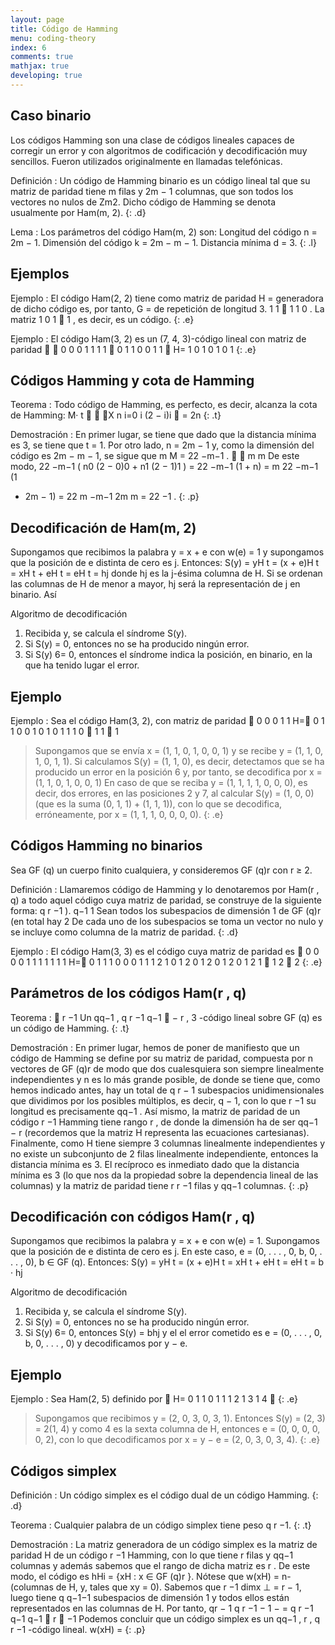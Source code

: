 ```yaml
---
layout: page
title: Código de Hamming
menu: coding-theory
index: 6
comments: true
mathjax: true
developing: true
---
```


## Caso binario

Los códigos Hamming son una clase de códigos lineales capaces de corregir un error y con algoritmos de codificación y decodificación muy sencillos. Fueron utilizados originalmente en llamadas telefónicas.

Definición
: Un código de Hamming binario es un código lineal tal que su matriz de paridad tiene m filas y 2m − 1 columnas, que son todos los vectores no nulos de Zm2. Dicho código de Hamming se denota usualmente por Ham(m, 2).
{: .d}

Lema
: Los parámetros del código Ham(m, 2) son:
Longitud del código n = 2m − 1.
Dimensión del código k = 2m − m − 1.
Distancia mínima d = 3.
{: .l}

## Ejemplos

Ejemplo
: El código Ham(2, 2) tiene como matriz de paridad H =
generadora de dicho código es, por tanto, G =
de repetición de longitud 3.
1
1

1 1 0
. La matriz
1 0 1

1 , es decir, es un código.
{: .e}

Ejemplo
: El código Ham(3, 2) es un (7, 4, 3)-código lineal con matriz de paridad


0 0 0 1 1 1 1

0 1 1 0 0 1 1 
H=
1 0 1 0 1 0 1
{: .e}

## Códigos Hamming y cota de Hamming

Teorema
: Todo código de Hamming, es perfecto, es decir, alcanza la cota de Hamming:
M·
t  
X
n
i=0
i
(2 − i)i

= 2n
{: .t}

Demostración
: En primer lugar, se tiene que dado que la distancia mínima es 3, se tiene que t = 1.
Por otro lado, n = 2m − 1 y, como la dimensión del código es 2m − m − 1, se sigue que
m
M = 22 −m−1 .


m
m
De este modo, 22 −m−1 ( n0 (2 − 0)0 + n1 (2 − 1)1 ) = 22 −m−1 (1 + n) =
m
22
−m−1 (1
+ 2m − 1) = 22
m
−m−1 2m
m
= 22
−1 .
{: .p}

## Decodificación de Ham(m, 2)

Supongamos que recibimos la palabra y = x + e con w(e) = 1 y supongamos que la posición de e distinta de cero es j. Entonces:
S(y) = yH t = (x + e)H t = xH t + eH t = eH t = hj
donde hj es la j-ésima columna de H. Si se ordenan las columnas de H de menor a mayor, hj será la representación de j en binario. Así

Algoritmo de decodificación
1. Recibida y, se calcula el síndrome S(y).
2. Si S(y) = 0, entonces no se ha producido ningún error.
3. Si S(y) 6= 0, entonces el síndrome indica la posición, en binario, en la que ha tenido lugar el error.

## Ejemplo

Ejemplo
: Sea el código Ham(3, 2), con matriz de paridad

0 0 0 1 1
H= 0 1 1 0 0
1 0 1 0 1
1
1
0

1
1 
1
>Supongamos que se envía x = (1, 1, 0, 1, 0, 0, 1) y se recibe y = (1, 1, 0, 1, 0, 1, 1). Si
calculamos S(y) = (1, 1, 0), es decir, detectamos que se ha producido un error en la
posición 6 y, por tanto, se decodifica por x = (1, 1, 0, 1, 0, 0, 1)
En caso de que se reciba y = (1, 1, 1, 1, 0, 0, 0), es decir, dos errores, en las
posiciones 2 y 7, al calcular S(y) = (1, 0, 0) (que es la suma (0, 1, 1) + (1, 1, 1)), con
lo que se decodifica, erróneamente, por x = (1, 1, 1, 0, 0, 0, 0).
{: .e}

## Códigos Hamming no binarios

Sea GF (q) un cuerpo finito cualquiera, y consideremos GF (q)r con r ≥ 2.

Definición
: Llamaremos código de Hamming y lo denotaremos por Ham(r , q) a todo aquel código
cuya matriz de paridad, se construye de la siguiente forma:
q r −1
).
q−1
1 Sean todos los subespacios de dimensión 1 de GF (q)r (en total hay
2 De cada uno de los subespacios se toma un vector no nulo y se incluye como
columna de la matriz de paridad.
{: .d}

Ejemplo
: El código Ham(3, 3) es el código cuya matriz de paridad es

0 0 0 0 1 1 1 1 1 1 1
H= 0 1 1 1 0 0 0 1 1 1 2
1 0 1 2 0 1 2 0 1 2 0
1
2
1

1
2 
2
{: .e}

## Parámetros de los códigos Ham(r , q)

Teorema
:  r
−1
Un qq−1
,
q r −1
q−1

− r , 3 -código lineal sobre GF (q) es un código de Hamming.
{: .t}

Demostración
: En primer lugar, hemos de poner de manifiesto que un código de Hamming se define
por su matriz de paridad, compuesta por n vectores de GF (q)r de modo que dos
cualesquiera son siempre linealmente independientes y n es lo más grande posible, de
donde se tiene que, como hemos indicado antes, hay un total de q r − 1 subespacios
unidimensionales que dividimos por los posibles múltiplos, es decir, q − 1, con lo que
r
−1
su longitud es precisamente qq−1
. Así mismo, la matriz de paridad de un código
r
−1
Hamming tiene rango r , de donde la dimensión ha de ser qq−1
− r (recordemos que la
matriz H representa las ecuaciones cartesianas). Finalmente, como H tiene siempre 3
columnas linealmente independientes y no existe un subconjunto de 2 filas linealmente
independiente, entonces la distancia mínima es 3.
El recíproco es inmediato dado que la distancia mínima es 3 (lo que nos da la
propiedad sobre la dependencia lineal de las columnas) y la matriz de paridad tiene r
r
−1
filas y qq−1
columnas.
{: .p}

## Decodificación con códigos Ham(r , q)

Supongamos que recibimos la palabra y = x + e con w(e) = 1. Supongamos que la
posición de e distinta de cero es j. En este caso, e = (0, . . . , 0, b, 0, . . . , 0),
b ∈ GF (q). Entonces:
S(y) = yH t = (x + e)H t = xH t + eH t = eH t = b · hj

Algoritmo de decodificación
1. Recibida y, se calcula el síndrome S(y).
2. Si S(y) = 0, entonces no se ha producido ningún error.
3. Si S(y) 6= 0, entonces S(y) = bhj y el el error cometido es
e = (0, . . . , 0, b, 0, . . . , 0)
y decodificamos por y − e.

## Ejemplo

Ejemplo
: Sea Ham(2, 5) definido por

H=
0
1
1
0
1
1
1
2
1
3
1
4

{: .e}
>Supongamos que recibimos y = (2, 0, 3, 0, 3, 1). Entonces S(y) = (2, 3) = 2(1, 4) y
como 4 es la sexta columna de H, entonces e = (0, 0, 0, 0, 0, 2), con lo que
decodificamos por x = y − e = (2, 0, 3, 0, 3, 4).
{: .e}

## Códigos simplex

Definición
: Un código simplex es el código dual de un código Hamming.
{: .d}

Teorema
: Cualquier palabra de un código simplex tiene peso q r −1.
{: .t}

Demostración
: La matriz generadora de un código simplex es la matriz de paridad H de un código
r
−1
Hamming, con lo que tiene r filas y qq−1
columnas y además sabemos que el rango
de dicha matriz es r . De este modo, el código es hHi = {xH : x ∈ GF (q)r }.
Nótese que w(xH) = n-(columnas de H, y, tales que xy = 0). Sabemos que
r −1
dimx ⊥ = r − 1, luego tiene q q−1−1 subespacios de dimensión 1 y todos ellos están
representados en las columnas de H. Por tanto,
qr − 1
q r −1 − 1
−
= q r −1
q−1
q−1
 r

−1
Podemos concluir que un código simplex es un qq−1
, r , q r −1 -código lineal.
w(xH) =
{: .p}
